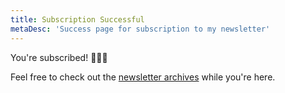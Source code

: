 ```yaml
---
title: Subscription Successful
metaDesc: 'Success page for subscription to my newsletter'
---
```


You're subscribed! 🥳🔥🫡

Feel free to check out the [newsletter archives](https://buttondown.email/nickytonline/archive/) while you're here.
